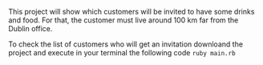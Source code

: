 This project will show which customers will be invited to have some drinks and food. For that, the customer must live around 100 km far from the Dublin office.

To check the list of customers who will get an invitation downloand the project and execute in your terminal the following code `ruby main.rb`
